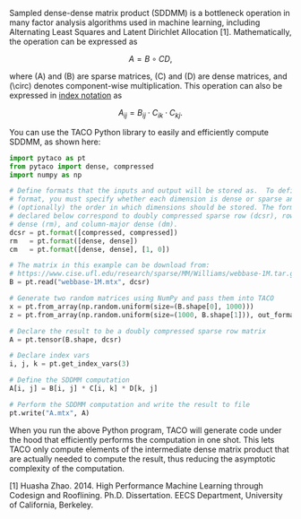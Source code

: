 Sampled dense-dense matrix product (SDDMM) is a bottleneck operation in many
factor analysis algorithms used in machine learning, including Alternating
Least Squares and Latent Dirichlet Allocation [1]. Mathematically, the
operation can be expressed as 

$$A = B \circ CD,$$

where \(A\) and \(B\) are sparse matrices, \(C\) and \(D\) are dense matrices,
and \(\circ\) denotes component-wise multiplication. This operation can also be
expressed in [index
notation](computations.md#specifying-tensor-algebra-computations) as 

$$A_{ij} = B_{ij} \cdot C_{ik} \cdot C_{kj}.$$

You can use the TACO Python library to easily and efficiently compute SDDMM, as
shown here:

```python
import pytaco as pt
from pytaco import dense, compressed
import numpy as np

# Define formats that the inputs and output will be stored as.  To define a
# format, you must specify whether each dimension is dense or sparse and
# (optionally) the order in which dimensions should be stored. The formats
# declared below correspond to doubly compressed sparse row (dcsr), row-major
# dense (rm), and column-major dense (dm).
dcsr = pt.format([compressed, compressed])
rm   = pt.format([dense, dense])
cm   = pt.format([dense, dense], [1, 0])

# The matrix in this example can be download from:
# https://www.cise.ufl.edu/research/sparse/MM/Williams/webbase-1M.tar.gz
B = pt.read("webbase-1M.mtx", dcsr)

# Generate two random matrices using NumPy and pass them into TACO
x = pt.from_array(np.random.uniform(size=(B.shape[0], 1000)))
z = pt.from_array(np.random.uniform(size=(1000, B.shape[1])), out_format=cm)

# Declare the result to be a doubly compressed sparse row matrix
A = pt.tensor(B.shape, dcsr)

# Declare index vars
i, j, k = pt.get_index_vars(3)

# Define the SDDMM computation
A[i, j] = B[i, j] * C[i, k] * D[k, j]

# Perform the SDDMM computation and write the result to file
pt.write("A.mtx", A)
```

When you run the above Python program, TACO will generate code under the hood
that efficiently performs the computation in one shot.  This lets TACO only 
compute elements of the intermediate dense matrix product that are actually 
needed to compute the result, thus reducing the asymptotic complexity of the 
computation.

[1] Huasha Zhao. 2014. High Performance Machine Learning through Codesign and
Rooflining. Ph.D. Dissertation. EECS Department, University of California,
Berkeley. 
